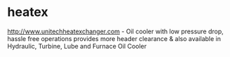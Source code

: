 heatex
======

http://www.unitechheatexchanger.com - Oil cooler with low pressure drop, hassle free operations provides more header clearance &amp; also available in Hydraulic, Turbine, Lube and Furnace Oil Cooler

